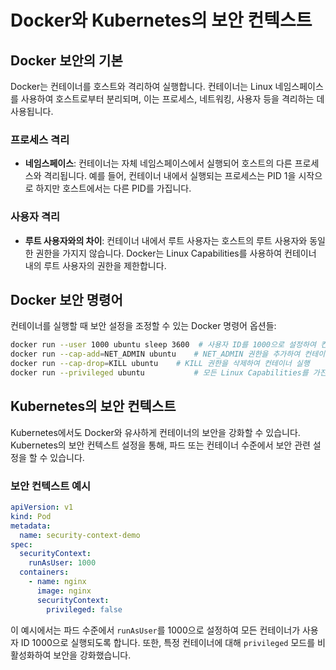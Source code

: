 # Docker와 Kubernetes의 보안 컨텍스트

## Docker 보안의 기본

Docker는 컨테이너를 호스트와 격리하여 실행합니다. 컨테이너는 Linux 네임스페이스를 사용하여 호스트로부터 분리되며, 이는 프로세스, 네트워킹, 사용자 등을 격리하는 데 사용됩니다.

### 프로세스 격리

- **네임스페이스**: 컨테이너는 자체 네임스페이스에서 실행되어 호스트의 다른 프로세스와 격리됩니다. 예를 들어, 컨테이너 내에서 실행되는 프로세스는 PID 1을 시작으로 하지만 호스트에서는 다른 PID를 가집니다.

### 사용자 격리

- **루트 사용자와의 차이**: 컨테이너 내에서 루트 사용자는 호스트의 루트 사용자와 동일한 권한을 가지지 않습니다. Docker는 Linux Capabilities를 사용하여 컨테이너 내의 루트 사용자의 권한을 제한합니다.

## Docker 보안 명령어

컨테이너를 실행할 때 보안 설정을 조정할 수 있는 Docker 명령어 옵션들:

```bash
docker run --user 1000 ubuntu sleep 3600  # 사용자 ID를 1000으로 설정하여 컨테이너 실행
docker run --cap-add=NET_ADMIN ubuntu    # NET_ADMIN 권한을 추가하여 컨테이너 실행
docker run --cap-drop=KILL ubuntu    # KILL 권한을 삭제하여 컨테이너 실행
docker run --privileged ubuntu           # 모든 Linux Capabilities를 가진 상태로 컨테이너 실행
```

## Kubernetes의 보안 컨텍스트

Kubernetes에서도 Docker와 유사하게 컨테이너의 보안을 강화할 수 있습니다. Kubernetes의 보안 컨텍스트 설정을 통해, 파드 또는 컨테이너 수준에서 보안 관련 설정을 할 수 있습니다.

### 보안 컨텍스트 예시

```yaml
apiVersion: v1
kind: Pod
metadata:
  name: security-context-demo
spec:
  securityContext:
    runAsUser: 1000
  containers:
    - name: nginx
      image: nginx
      securityContext:
        privileged: false
```

이 예시에서는 파드 수준에서 `runAsUser`를 1000으로 설정하여 모든 컨테이너가 사용자 ID 1000으로 실행되도록 합니다. 또한, 특정 컨테이너에 대해 `privileged` 모드를 비활성화하여 보안을 강화했습니다.
